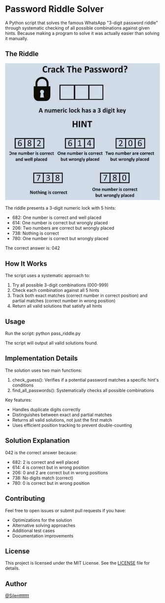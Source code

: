 # Password Riddle Solver

A Python script that solves the famous WhatsApp "3-digit password riddle" through systematic checking of all possible combinations against given hints. Because making a program to solve it was actually easier than solving it manually.

## The Riddle

![Password Riddle](password_riddle.jpeg)

The riddle presents a 3-digit numeric lock with 5 hints:
- 682: One number is correct and well placed
- 614: One number is correct but wrongly placed
- 206: Two numbers are correct but wrongly placed
- 738: Nothing is correct
- 780: One number is correct but wrongly placed

The correct answer is: 042

## How It Works

The script uses a systematic approach to:
1. Try all possible 3-digit combinations (000-999)
2. Check each combination against all 5 hints
3. Track both exact matches (correct number in correct position) and partial matches (correct number in wrong position)
4. Return all valid solutions that satisfy all hints

## Usage

Run the script:
python pass_riddle.py

The script will output all valid solutions found.

## Implementation Details

The solution uses two main functions:
1. check_guess(): Verifies if a potential password matches a specific hint's conditions
2. find_all_passwords(): Systematically checks all possible combinations

Key features:
- Handles duplicate digits correctly
- Distinguishes between exact and partial matches
- Returns all valid solutions, not just the first match
- Uses efficient position tracking to prevent double-counting

## Solution Explanation

042 is the correct answer because:
- 682: 2 is correct and well placed
- 614: 4 is correct but in wrong position
- 206: 0 and 2 are correct but in wrong positions
- 738: No digits match (correct)
- 780: 0 is correct but in wrong position

## Contributing

Feel free to open issues or submit pull requests if you have:
- Optimizations for the solution
- Alternative solving approaches
- Additional test cases
- Documentation improvements

## License

This project is licensed under the MIT License. See the [LICENSE](LICENSE) file for details.


## Author

[@Silenttttttt](https://github.com/Silenttttttt)
